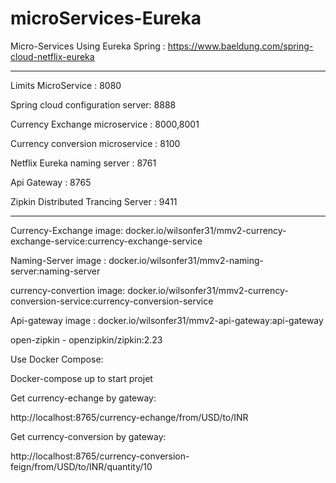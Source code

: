 # microServices-Eureka

Micro-Services Using Eureka Spring : https://www.baeldung.com/spring-cloud-netflix-eureka

******************************************
Limits MicroService : 8080

Spring cloud configuration server: 8888

Currency Exchange microservice : 8000,8001

Currency conversion microservice : 8100

Netflix Eureka naming server : 8761

Api Gateway : 8765

Zipkin Distributed Trancing Server : 9411
*******************************************


Currency-Exchange image: docker.io/wilsonfer31/mmv2-currency-exchange-service:currency-exchange-service

Naming-Server image :  docker.io/wilsonfer31/mmv2-naming-server:naming-server

currency-convertion image: docker.io/wilsonfer31/mmv2-currency-conversion-service:currency-conversion-service

Api-gateway image : docker.io/wilsonfer31/mmv2-api-gateway:api-gateway

open-zipkin - openzipkin/zipkin:2.23

Use Docker Compose:

Docker-compose up to start projet

Get currency-echange by gateway:

http://localhost:8765/currency-echange/from/USD/to/INR

Get currency-conversion by gateway:

http://localhost:8765/currency-conversion-feign/from/USD/to/INR/quantity/10
